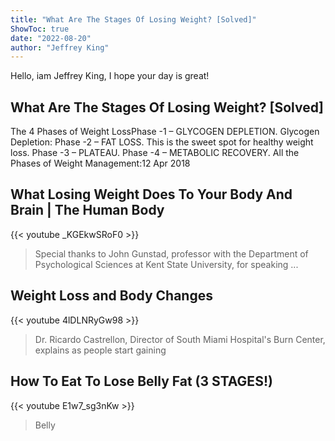 ```yaml
---
title: "What Are The Stages Of Losing Weight? [Solved]"
ShowToc: true 
date: "2022-08-20"
author: "Jeffrey King" 
---
```


Hello, iam Jeffrey King, I hope your day is great!
## What Are The Stages Of Losing Weight? [Solved]
The 4 Phases of Weight LossPhase -1 – GLYCOGEN DEPLETION. Glycogen Depletion: 
 Phase -2 – FAT LOSS. This is the sweet spot for healthy weight loss. 
 Phase -3 – PLATEAU. 
 Phase -4 – METABOLIC RECOVERY. 
 All the Phases of Weight Management:12 Apr 2018

## What Losing Weight Does To Your Body And Brain | The Human Body
{{< youtube _KGEkwSRoF0 >}}
>Special thanks to John Gunstad, professor with the Department of Psychological Sciences at Kent State University, for speaking ...

## Weight Loss and Body Changes
{{< youtube 4lDLNRyGw98 >}}
>Dr. Ricardo Castrellon, Director of South Miami Hospital's Burn Center, explains as people start gaining 

## How To Eat To Lose Belly Fat (3 STAGES!)
{{< youtube E1w7_sg3nKw >}}
>Belly 

